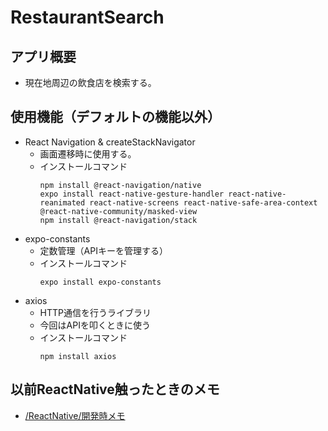 # RestaurantSearch
## アプリ概要
* 現在地周辺の飲食店を検索する。

## 使用機能（デフォルトの機能以外）
* React Navigation & createStackNavigator
    * 画面遷移時に使用する。
    * インストールコマンド
        ```
        npm install @react-navigation/native
        expo install react-native-gesture-handler react-native-reanimated react-native-screens react-native-safe-area-context @react-native-community/masked-view
        npm install @react-navigation/stack
        ```
* expo-constants
    * 定数管理（APIキーを管理する）
    * インストールコマンド
        ```
        expo install expo-constants
        ```
* axios
    * HTTP通信を行うライブラリ
    * 今回はAPIを叩くときに使う
    * インストールコマンド
        ```
        npm install axios
        ```

## 以前ReactNative触ったときのメモ
* [/ReactNative/開発時メモ](https://www.atsumare-senomori.com/5f03d83da681a0335d44dc1a)
